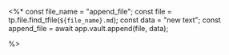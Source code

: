 <%*
const file_name = "append_file";
const file = tp.file.find_tfile(`${file_name}.md`);
const data = "new text";
const append_file = await app.vault.append(file, data);

%>
